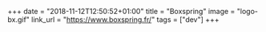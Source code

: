 +++
date = "2018-11-12T12:50:52+01:00"
title = "Boxspring"
image = "logo-bx.gif"
link_url = "https://www.boxspring.fr/"
tags = ["dev"]
+++
